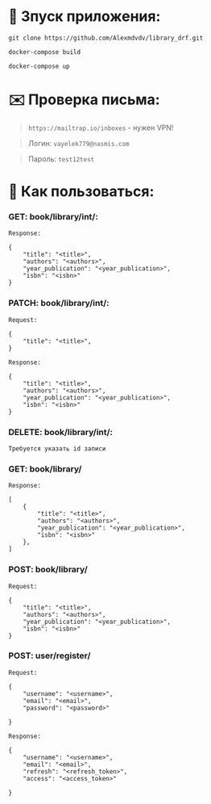 <h1> 🚗 Зпуск приложения: </h1>


`git clone https://github.com/Alexmdvdv/library_drf.git`

`docker-compose build`

`docker-compose up`



<h1> ✉️ Проверка письма: </h1>

> `https://mailtrap.io/inboxes` - нужен VPN!

> Логин: `vayelek779@nasmis.com`

> Пароль: `test12test`




<h1> 🧐 Как пользоваться: </h1>

### GET: book/library/int/:

```
Response: 

{
    "title": "<title>",
    "authors": "<authors>",
    "year_publication": "<year_publication>",
    "isbn": "<isbn>"
}
```

### PATCH: book/library/int/:

```
Request: 

{
    "title": "<title>",
}
```

```
Response: 

{
    "title": "<title>",
    "authors": "<authors>",
    "year_publication": "<year_publication>",
    "isbn": "<isbn>"
}

```

### DELETE: book/library/int/:

```
Требуется указать id записи
```

### GET: book/library/

```
Response: 

[
    {
        "title": "<title>",
        "authors": "<authors>",
        "year_publication": "<year_publication>",
        "isbn": "<isbn>"
    },
]
```

### POST: book/library/

```
Request:

{
    "title": "<title>",
    "authors": "<authors>",
    "year_publication": "<year_publication>",
    "isbn": "<isbn>"
}
```

### POST: user/register/

```
Request:

{
    "username": "<username>", 
    "email": "<email>",
    "password": "<password>"

}
```

```
Response:

{
    "username": "<username>", 
    "email": "<email>",
    "refresh": "<refresh_token>",
    "access": "<access_token>"

}

```




